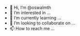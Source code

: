 - 👋 Hi, I’m @oswalmth
- 👀 I’m interested in ...
- 🌱 I’m currently learning ...
- 💞️ I’m looking to collaborate on ...
- 📫 How to reach me ...

<!---
oswalmth/oswalmth is a ✨ special ✨ repository because its `README.md` (this file) appears on your GitHub profile.
You can click the Preview link to take a look at your changes.
--->
